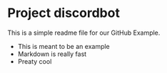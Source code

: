 # Project discordbot

This is a simple readme file for our GitHub Example.

* This is meant to be an example
* Markdown is really fast
* Preaty cool